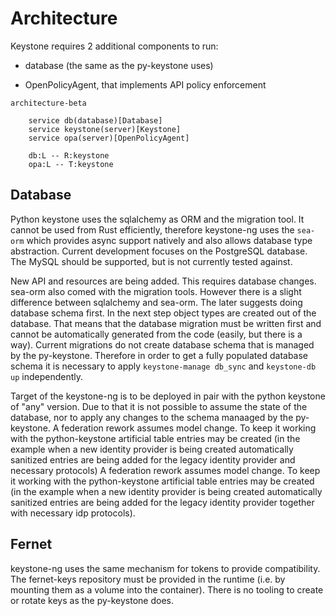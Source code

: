 # Architecture

Keystone requires 2 additional components to run:

- database (the same as the py-keystone uses)

- OpenPolicyAgent, that implements API policy enforcement

```mermaid
architecture-beta

    service db(database)[Database]
    service keystone(server)[Keystone]
    service opa(server)[OpenPolicyAgent]

    db:L -- R:keystone
    opa:L -- T:keystone

```

## Database

Python keystone uses the sqlalchemy as ORM and the migration tool. It cannot be
used from Rust efficiently, therefore keystone-ng uses the `sea-orm` which
provides async support natively and also allows database type abstraction.
Current development focuses on the PostgreSQL database. The MySQL should be
supported, but is not currently tested against.

New API and resources are being added. This requires database changes. sea-orm
also comed with the migration tools. However there is a slight difference
between sqlalchemy and sea-orm. The later suggests doing database schema first.
In the next step object types are created out of the database. That means that
the database migration must be written first and cannot be automatically
generated from the code (easily, but there is a way). Current migrations do not
create database schema that is managed by the py-keystone. Therefore in order
to get a fully populated database schema it is necessary to apply
`keystone-manage db_sync` and `keystone-db up` independently.

Target of the keystone-ng is to be deployed in pair with the python keystone of
"any" version. Due to that it is not possible to assume the state of the
database, nor to apply any changes to the schema manaaged by the py-keystone. A
federation rework assumes model change. To keep it working with the
python-keystone artificial table entries may be created (in the example when a
new identity provider is being created automatically sanitized entries are
being added for the legacy identity provider and necessary protocols) A
federation rework assumes model change. To keep it working with the
python-keystone artificial table entries may be created (in the example when a
new identity provider is being created automatically sanitized entries are
being added for the legacy identity provider together with necessary idp
protocols).

## Fernet

keystone-ng uses the same mechanism for tokens to provide compatibility. The
fernet-keys repository must be provided in the runtime (i.e. by mounting them
as a volume into the container). There is no tooling to create or rotate keys
as the py-keystone does.
